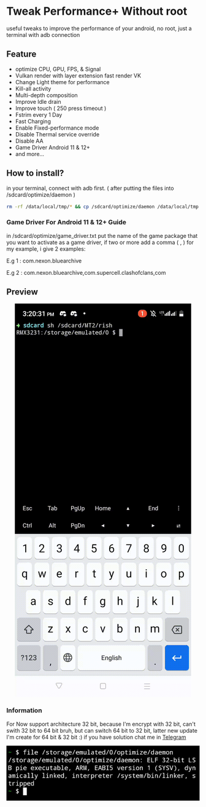# Tweak Performance+ Without root

useful tweaks to improve the performance of your android, no root, just a terminal with adb connection

## Feature

* optimize CPU, GPU, FPS, & Signal
* Vulkan render with layer extension fast render VK
* Change Light theme for performance
* Kill-all activity
* Multi-depth composition
* Improve Idle drain
* Improve touch ( 250 press timeout )
* Fstrim every 1 Day
* Fast Charging
* Enable Fixed-performance mode
* Disable Thermal service override
* Disable AA
* Game Driver Android 11 & 12+
* and more...

## How to install?

in your terminal, connect with adb first.
( after putting the files into /sdcard/optimize/daemon )

```bash
rm -rf /data/local/tmp/* && cp /sdcard/optimize/daemon /data/local/tmp && cd /data/local/tmp && chmod a+x /data/local/tmp/daemon && ./daemon
```

### Game Driver For Android 11 & 12+ Guide

in /sdcard/optimize/game_driver.txt
put the name of the game package that you want to activate as a game driver, if two or more add a comma ( , ) for my example, i give 2 examples:

E.g 1 : com.nexon.bluearchive

E.g 2 : com.nexon.bluearchive,com.supercell.clashofclans,com

## Preview

<p align="center">
  <img alig src="preview.gif" />
</p>

### Information 
For Now support architecture 32 bit, because I'm encrypt with 32 bit, can't swith 32 bit to 64 bit bruh, but can switch 64 bit to 32 bit, latter new update I'm create for 64 bit & 32 bit :)
if you have solution chat me in [Telegram](https://t.me/xchillds)
<p align="center">
  <img alig src="temporinfor.jpg" />
</p>
